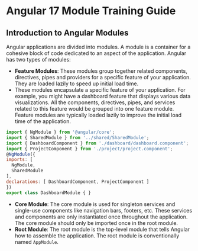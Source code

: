 # Angular 17 Module Training Guide

## Introduction to Angular Modules
Angular applications are divided into modules. A module is a container for a cohesive block of code dedicated to an aspect of the application. Angular has two types of modules:

- **Feature Modules**: These modules group together related components, directives, pipes and providers for a specific feature of your application. They are loaded lazily to speed up initial load time.
- These modules encapsulate a specific feature of your application. For example, you might have a dashboard feature that displays various data visualizations. All the components, directives, pipes, and    services related to this feature would be grouped into one feature module. Feature modules are typically loaded lazily to improve the initial load time of the application.
  
 ```js
import { NgModule } from '@angular/core';
import { SharedModule } from '../shared/SharedModule';
import { DashboardComponent } from './dashboard/dashboard.component';
import { ProjectComponent } from './project/project.component';
@NgModule({
 imports: [
   NgModule,
   SharedModule
 ],
 declarations: [ DashboardComponent, ProjectComponent ]
})
export class DashboardModule { }
 ```
- **Core Module**: The core module is used for singleton services and single-use components like navigation bars, footers, etc. These services and components are only instantiated once throughout the application. The core module should only be imported once in the root module. 
- **Root Module**: The root module is the top-level module that tells Angular how to assemble the application. The root module is conventionally named `AppModule`.

